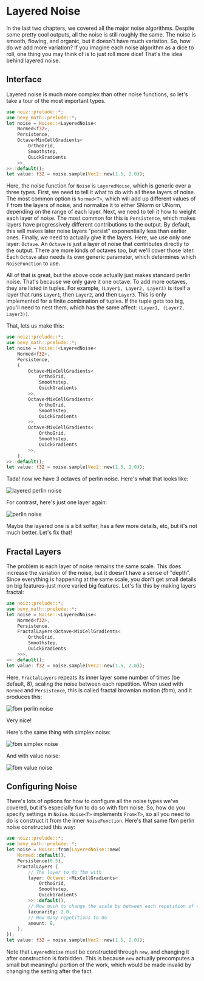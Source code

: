 # Layered Noise

In the last two chapters, we covered all the major noise algorithms.
Despite some pretty cool outputs, all the noise is still roughly the same.
The noise is smooth, flowing, and organic, but it doesn't have much variation.
So, how do we add more variation?
If you imagine each noise algorithm as a dice to roll, one thing you may think of is to just roll more dice!
That's the idea behind layered noise.

## Interface

Layered noise is much more complex than other noise functions, so let's take a tour of the most important types.

```rust
use noiz::prelude::*;
use bevy_math::prelude::*;
let noise = Noise::<LayeredNoise<
    Normed<f32>,
    Persistence,
    Octave<MixCellGradients<
        OrthoGrid,
        Smoothstep,
        QuickGradients
    >>,
>>::default();
let value: f32 = noise.sample(Vec2::new(1.5, 2.0));
```

Here, the noise function for `Noise` is `LayeredNoise`, which is generic over a three types.
First, we need to tell it what to do with all these layers of noise.
The most common option is `Normed<T>`, which will add up different values of `T` from the layers of noise, and normalize it to either SNorm or UNorm, depending on the range of each layer.
Next, we need to tell it how to weight each layer of noise.
The most common for this is `Persistence`, which makes layers have progressively different contributions to the output.
By default, this will makes later noise layers "persist" exponentially less than earlier ones.
Finally, we need to actually give it the layers.
Here, we use only one layer: `Octave`.
An `Octave` is just a layer of noise that contributes directly to the output.
There are more kinds of octaves too, but we'll cover those later.
Each `Octave` also needs its own generic parameter, which determines which `NoiseFunction` to use.

All of that is great, but the above code actually just makes standard perlin noise.
That's because we only gave it one octave.
To add more octaves, they are listed in tuples.
For example, `(Layer1, Layer2, Layer3)` is itself a layer that runs `Layer1`, then `Layer2`, and then `Layer3`.
This is only implemented for a finite combination of tuples.
If the tuple gets too big, you'll need to nest them, which has the same affect: `(Layer1, (Layer2, Layer3))`.

That, lets us make this:
```rust
use noiz::prelude::*;
use bevy_math::prelude::*;
let noise = Noise::<LayeredNoise<
    Normed<f32>,
    Persistence,
    (
        Octave<MixCellGradients<
            OrthoGrid,
            Smoothstep,
            QuickGradients
        >>,
        Octave<MixCellGradients<
            OrthoGrid,
            Smoothstep,
            QuickGradients
        >>,
        Octave<MixCellGradients<
            OrthoGrid,
            Smoothstep,
            QuickGradients
        >>,
    ),
>>::default();
let value: f32 = noise.sample(Vec2::new(1.5, 2.0));
```

Tada! now we have 3 octaves of perlin noise.
Here's what that looks like:

![layered perlin noise](../images/layered-perlin-noise.jpeg)

For contrast, here's just one layer again:

![perlin noise](../images/perlin-noise.jpeg)

Maybe the layered one is a bit softer, has a few more details, etc, but it's not much better.
Let's fix that!

## Fractal Layers

The problem is each layer of noise remains the same scale.
This does increase the variation of the noise, but it doesn't have a sense of "depth".
Since everything is happening at the same scale, you don't get small details on big features–just more varied big features.
Let's fix this by making layers fractal:

```rust
use noiz::prelude::*;
use bevy_math::prelude::*;
let noise = Noise::<LayeredNoise<
    Normed<f32>,
    Persistence,
    FractalLayers<Octave<MixCellGradients<
        OrthoGrid,
        Smoothstep,
        QuickGradients
    >>>,
>>::default();
let value: f32 = noise.sample(Vec2::new(1.5, 2.0));
```

Here, `FractalLayers` repeats its inner layer some number of times (be default, 8), scaling the noise between each repetition.
When used with `Normed` and `Persistence`, this is called fractal brownian motion (fbm), and it produces this:


![fbm perlin noise](../images/fbm-perlin-noise.jpeg)

Very nice!

Here's the same thing with simplex noise:

![fbm simplex noise](../images/fbm-simplex-noise.jpeg)

And with value noise:

![fbm value noise](../images/fbm-value-noise.jpeg)

## Configuring Noise

There's lots of options for how to configure all the noise types we've covered, but it's especially fun to do so with fbm noise.
So, how do you specify settings in `Noise`.
`Noise<T>` implements `From<T>`, so all you need to do is construct it from the inner `NoiseFunction`.
Here's that same fbm perlin noise constructed this way:

```rust
use noiz::prelude::*;
use bevy_math::prelude::*;
let noise = Noise::from(LayeredNoise::new(
    Normed::default(),
    Persistence(0.5),
    FractalLayers {
        // The layer to do fbm with
        layer: Octave::<MixCellGradients<
            OrthoGrid,
            Smoothstep,
            QuickGradients
        >>::default(),
        // How much to change the scale by between each repetition of the layer
        lacunarity: 2.0,
        // How many repetitions to do
        amount: 8,
    },
));
let value: f32 = noise.sample(Vec2::new(1.5, 2.0));
```

Note that `LayeredNoise` must be constructed through `new`, and changing it after construction is forbidden.
This is because `new` actually precomputes a small but meaningful portion of the work, which would be made invalid by changing the setting after the fact.
